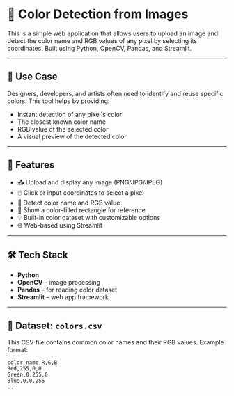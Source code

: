 # 🎨 Color Detection from Images

This is a simple web application that allows users to upload an image and detect the color name and RGB values of any pixel by selecting its coordinates. Built using Python, OpenCV, Pandas, and Streamlit.

---

## 📌 Use Case

Designers, developers, and artists often need to identify and reuse specific colors. This tool helps by providing:

- Instant detection of any pixel's color
- The closest known color name
- RGB value of the selected color
- A visual preview of the detected color

---

## 🚀 Features

- 📤 Upload and display any image (PNG/JPG/JPEG)
- 🖱️ Click or input coordinates to select a pixel
- 🎯 Detect color name and RGB value
- 🎨 Show a color-filled rectangle for reference
- 💡 Built-in color dataset with customizable options
- 🌐 Web-based using Streamlit

---

## 🛠️ Tech Stack

- **Python**
- **OpenCV** – image processing
- **Pandas** – for reading color dataset
- **Streamlit** – web app framework

---

## 🧾 Dataset: `colors.csv`

This CSV file contains common color names and their RGB values. Example format:

```csv
color_name,R,G,B
Red,255,0,0
Green,0,255,0
Blue,0,0,255
...
